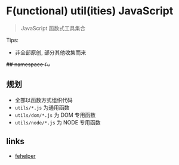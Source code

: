 # F(unctional) util(ities) JavaScript

> JavaScript 函数式工具集合

Tips:

+ 非全部原创, 部分其他收集而来

~~## namespace `fu`~~

## 规划

+ 全部以函数方式组织代码
+ `utils/*.js` 为通用函数
+ `utils/dom/*.js` 为 DOM 专用函数
+ `utils/node/*.js` 为 NODE 专用函数

## links

+ [fehelper](https://github.com/Jesonhu/js-utils-helper)